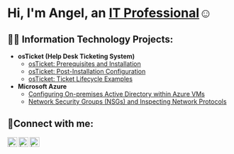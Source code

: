 <h1>Hi, I'm Angel, an <a href="https://linkedin.com/in/angel-hernandez-599929310">IT Professional</a>☺</h1>

<h2>👨‍💻 Information Technology Projects:</h2>

- <b>osTicket (Help Desk Ticketing System)</b>
  - [osTicket: Prerequisites and Installation](https://github.com/angeljh91/osticket-prereqs)
  - [osTicket: Post-Installation Configuration](https://github.com/angeljh91/post-install-config)
  - [osTicket: Ticket Lifecycle Examples](https://github.com/angeljh91/ticket-lifecycle)
- <b>Microsoft Azure</b>
  - [Configuring On-premises Active Directory within Azure VMs](https://github.com/angeljh91/configure-ad)
  - [Network Security Groups (NSGs) and Inspecting Network Protocols](https://github.com/angeljh91/azure-network-protocols)

<h2>🤳Connect with me:</h2>

[<img align="left" alt=" | Twitter" width="22px" src="https://cdn.jsdelivr.net/npm/simple-icons@v3/icons/twitter.svg" />][twitter]
[<img align="left" alt=" | LinkedIn" width="22px" src="https://cdn.jsdelivr.net/npm/simple-icons@v3/icons/linkedin.svg" />][linkedin]
[<img align="left" alt=" | Instagram" width="22px" src="https://cdn.jsdelivr.net/npm/simple-icons@v3/icons/instagram.svg" />][instagram]

[twitter]: https://twitter.com/
[instagram]: https://www.instagram.com/
[linkedin]: https://linkedin.com/in/angel-hernandez-599929310

